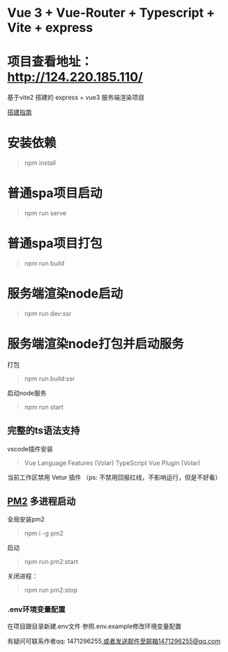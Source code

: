 # Vue 3 + Vue-Router + Typescript + Vite + express

# 项目查看地址：<a href="http://124.220.185.110" >http://124.220.185.110/</a>


基于vite2 搭建的 express + vue3 服务端渲染项目

[搭建指南](https://cn.vitejs.dev/guide/ssr.html)

# 安装依赖

> npm install

# 普通spa项目启动

> npm run serve

# 普通spa项目打包

> npm run build

# 服务端渲染node启动

> npm run dev:ssr

# 服务端渲染node打包并启动服务

打包
> npm run build:ssr

启动node服务
> npm run start

## 完整的ts语法支持

vscode插件安装
> Vue Language Features (Volar)
> TypeScript Vue Plugin (Volar)

当前工作区禁用 Vetur 插件 （ps: 不禁用回报红线，不影响运行，但是不好看）

## [PM2](https://pm2.keymetrics.io/docs/usage/cluster-mode/) 多进程启动

全局安装pm2
> npm i -g pm2

启动
> npm run pm2:start

关闭进程：
> npm run pm2:stop

### .env环境变量配置
在项目跟目录新建.env文件 参照.env.example修改环境变量配置

有疑问可联系作者qq: 1471296255,或者发送邮件至邮箱1471296255@qq.com
